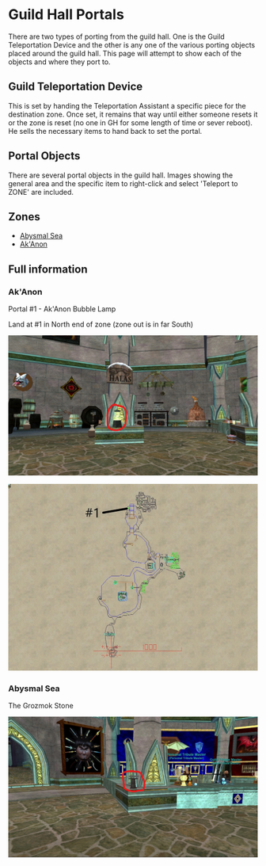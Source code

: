# Guild Hall Portals

There are two types of porting from the guild hall.  One is the Guild
Teleportation Device and the other is any one of the various porting
objects placed around the guild hall. This page will attempt to show
each of the objects and where they port to.

## Guild Teleportation Device

This is set by handing the Teleportation Assistant a specific piece for
the destination zone. Once set, it remains that way until either someone
resets it or the zone is reset (no one in GH for some length of time or
sever reboot). He sells the necessary items to hand back to set the portal.

## Portal Objects

There are several portal objects in the guild hall. Images showing the
general area and the specific item to right-click and select 'Teleport
to ZONE' are included.

## Zones

- [Abysmal Sea](#Abysmal-Sea)
- [Ak'Anon](#AkAnon)


## Full information


### Ak'Anon

Portal #1 - Ak'Anon Bubble Lamp

Land at #1 in North end of zone (zone out is in far South)

![Ak'Anon Bubble Lamp - Ak'Anon](AkAnon1.jpg)

![Ak'Anon Map](AkAnonMap.jpg)

### Abysmal Sea

The Grozmok Stone

![Abysmal Sea](Abysmal1.jpg)
